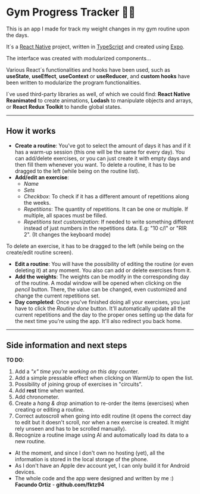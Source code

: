 # Gym Progress Tracker 🏋️‍♀️

This is an app I made for track my weight changes in my gym routine upon the days.

It´s a [React Native](https://reactnative.dev/) project, written in [TypeScript](https://typescript.org) and created using [Expo](https://expo.dev).

The interface was created with modularized components...

Various React´s functionalities and hooks have been used, such as **useState**, **useEffect**, **useContext** or **useReducer**, and **custom hooks** have been written to modularize the program functionalities.

I´ve used third-party libraries as well, of which we could find: **React Native Reanimated** to create animations, **Lodash** to manipulate objects and arrays, or **React Redux Toolkit** to handle global states.

---

## How it works

- **Create a routine**: You've got to select the amount of days it has and if it has a warm-up session (this one will be the same for every day). You can add/delete exercises, or you can just create it with empty days and then fill them whenever you want.
  To delete a routine, it has to be dragged to the left (while being on the routine list).
- **Add/edit an exercise**:
  - _Name_
  - _Sets_
  - _Checkbox_: To check if it has a different amount of repetitions along the weeks.
  - _Repetitions_: The quantity of repetitions. It can be one or multiple. If multiple, all spaces must be filled.
  - _Repetitions text customization_: If needed to write something different instead of just numbers in the repetitions data. E.g: "10 c/l" or "RIR 2". (It changes the keyboard mode)

To delete an exercise, it has to be dragged to the left (while being on the create/edit routine screen).

- **Edit a routine**: You will have the possibility of editing the routine (or even deleting it) at any moment. You also can add or delete exercises from it.
- **Add the weights**: The weights can be modify in the corresponding day of the routine. A modal window will be opened when clicking on the _pencil_ button. There, the value can be changed, even customized and change the current repetitions set.
- **Day completed**: Once you've finished doing all your exercises, you just have to click the _Routine done_ button. It'll automatically update all the current repetitions and the day to the proper ones setting up the data for the next time you're using the app. It'll also redirect you back home.

---

## Side information and next steps

**TO DO**:

1. Add a _"x" time you're working on this day_ counter.
2. Add a simple pressable effect when clicking on WarmUp to open the list.
3. Possibility of joining group of exercises in "circuits".
4. Add **rest** time when wanted.
5. Add chronometer.
6. Create a _hang & drop_ animation to re-order the items (exercises) when creating or editing a routine.
7. Correct autoscroll when going into edit routine (it opens the correct day to edit but it doesn't scroll, nor when a nex exercise is created. It might rely unseen and has to be scrolled manually).
8. Recognize a routine image using AI and automatically load its data to a new routine.

- At the moment, and since I don't own no hosting (yet), all the information is stored in the local storage of the phone.
- As I don't have an Apple dev account yet, I can only build it for Android devices.
- The whole code and the app were designed and written by me :)
  **Facundo Ortiz** - **github.com/fktz94**
